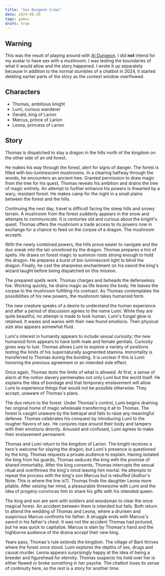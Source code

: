 ```yaml
---
title: 'Sex Dungeon Crawl'
date: 2024-08-30
tags: games
draft: true
---
```


## Warning

This was the result of playing around with [AI Dungeon](https://play.aidungeon.com/). I did **not** intend for my avatar to have sex with a mushroom. I was testing the boundaries of what it would allow and the story happened. I wrote it up separately because in addition to the normal stumbles of a chatbot in 2024, it started deleting earlier parts of the story as the context window overflowed.

## Characters

- Thomas, ambitious knight
- Lumi, curious wanderer
- Gerald, king of Larion
- Marcus, prince of Larion
- Leona, princess of Larion

## Story

Thomas is dispatched to slay a dragon in the hills north of the kingdom on the other side of an old forest. 

He makes his way through the forest, alert for signs of danger. The forest is filled with bio-luminescent mushrooms. In a clearing halfway through the woods, he encounters an ancient tree. Granted permission to draw magic from the tree for his quest, Thomas reveals his ambition and drains the tree of magic entirely. An attempt to further enhance his powers is thwarted by a wary, resistant forest. He makes camp for the night in a small plains between the forest and the hills.

Continuing the next day, travel is difficult facing the steep hills and snowy terrain. A mushroom from the forest suddenly appears in the snow and attempts to communicate. It is centuries old and curious about the knight's quest. Thomas offers the mushroom a trade access to its powers now in exchange for a chance to feed on the corpse of a dragon. The mushroom accepts.

With the newly combined powers, the hills prove easier to navigate and the duo sneak into the lair unnoticed by the dragon. Thomas prepares a trio of spells. He draws on forest magic to summon roots strong enough to hold the dragon. He prepares a burst of bio-luminescent light to blind the dragon. Finally, he cast the sharpness enchantment on his sword the king's wizard taught before being dispatched on this mission.

The prepared spells work. Thomas charges and beheads the defenseless foe. Working quickly, he drains magic as life leaves the body. He leaves the corpse to the mushroom fulfilling his contract. As Thomas contemplates the possibilities of his new powers, the mushroom takes humanoid form.

The new creature speaks of a desire to understand the human experience and after a period of discussion agrees to the name Lumi.  While they are quite beautiful, no attempt is made to look human. Lumi's fungal glow is retained. It waxes and wanes with their new found emotions. Their physical size also appears somewhat fluid.

Lumi's interest in humanity appears to include sexual curiosity; the new humanoid form appears to have both male and female genitals. Curiosity gives way to lust. Thomas allows Lumi to explore a variety of positions testing the limits of his supernaturally augmented stamina. Immortality is transferred to Thomas during the bonding. It is unclear if this is Lumi honoring the previous agreement or an intended side effect.

Once again, Thomas tests the limits of what is allowed. At first, a sense of alarm at the notion slavery permenates not only Lumi but the world itself. He explains the idea of bondage and that temporary enslavement will allow Lumi to experience things that would not be possible otherwise. They accept, unaware of Thomas's plans.

The duo return to the forest. Under Thomas's control, Lumi begins draining her original home of magic wholesale transferring it all to Thomas. The forest is caught unaware by the betrayal and fails to raise any meaningful defense. Thomas celebrates his conquest by introducing Lumi to the rougher flavors of sex. He conjures rope around their body and tampers with their emotions directly. Aroused and confused, Lumi agrees to make their enslavement permanent.

Thomas and Lumi return to the kingdom of Larion. The knight receives a hero's welcome for slaying the dragon, but Lumi's presence is questioned by the king. Thomas requests a private audience to explain. Having isolated the king from his guards, Thomas seduces the king with the promise of shared immortality. After the king consents, Thomas interrupts the sexual ritual and overthrows the king's mind leaving him mortal. He attempts to repeat the process with the king's son Marcus but is rebuffed [Author's Note: This is where the line is?]. Thomas finds the daughter Leona more pliable. After seizing her mind, a pleasurable threesome with Lumi and the idea of progeny convinces him to share his gifts with his intended queen. 

The king and son are sent with soldiers and woodsman to clear the once magical forest. An accident between them is intended but fails. Both return to attend the wedding of Thomas and Leona, where a drunken and suspicious Marcus confronts his father. A struggle ends with Marcus's sword in his father's chest. It was not the accident Thomas had pictured, but he was quick to capitalize. Marcus is slain by Thomas's hand and the highborne audience of the drama accept their new king.

Years pass, Thomas's rule extends the kingdom. The village of Bant thrives where the forest once stood. Lumi explores the depths of sex, drugs and causal murder. Leona appears surprisingly happy at the idea of being a breeder and figurehead for eternity. Thomas suspects his hold over her is either flawed or broke something in her psyche. The chatbot loses its sense of continuity here, so the rest is a story for another time. 
